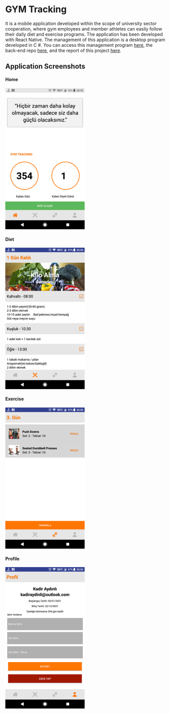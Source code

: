 # GYM Tracking

It is a mobile application developed within the scope of university sector cooperation, where gym employees and member athletes can easily follow their daily diet and exercise programs. The application has been developed with React Native. The management of this application is a desktop program developed in C #. You can access this management program [here](https://github.com/YavuzGuloglu/GYM "here"), the back-end repo [here](https://github.com/kadiraydinli/gymtrackingapp "here"), and the report of this project [here](https://drive.google.com/file/d/15sU_LWC6GhBgrN2SVdOL_1aB-xOThUj5/view "here").


## Application Screenshots

#### Home
<img src="/screenshots/home.png" width="250" />

#### Diet
<img src="/screenshots/diet.png" width="250" />

#### Exercise
<img src="/screenshots/exercise.png" width="250" />

#### Profile
<img src="/screenshots/profile.png" width="250" />
